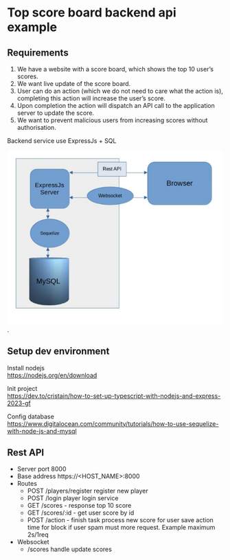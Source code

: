 # Top score board backend api example
## Requirements
1. We have a website with a score board, which shows the top 10 user’s scores.
2. We want live update of the score board.
3. User can do an action (which we do not need to care what the action is), completing this action will increase the user’s score.
4. Upon completion the action will dispatch an API call to the application server to update the score.
5. We want to prevent malicious users from increasing scores without authorisation.

Backend service use ExpressJs + SQL 

![alt text for screen readers](./architecture.jpg "Text to show on mouseover").


## Setup dev environment
Install nodejs\
https://nodejs.org/en/download

Init project\
https://dev.to/cristain/how-to-set-up-typescript-with-nodejs-and-express-2023-gf

Config database\
https://www.digitalocean.com/community/tutorials/how-to-use-sequelize-with-node-js-and-mysql
## Rest API
- Server port 8000
- Base address https://<HOST_NAME>:8000
- Routes
    - POST /players/register register new player
    - POST /login player login service
    - GET /scores - response top 10 score
    - GET /scores/:id - get user score by id
    - POST /action - finish task process new score for user save action time for block if user spam must more request. Example maximum 2s/1req
- Websocket
    - /scores handle update scores
